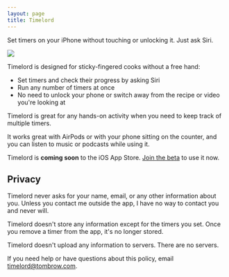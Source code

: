 ```yaml
---
layout: page
title: Timelord
---
```

Set timers on your iPhone without touching or unlocking it. Just ask Siri.

<img class="small" src="images/demo.gif" />

Timelord is designed for sticky-fingered cooks without a free hand:

* Set timers and check their progress by asking Siri
* Run any number of timers at once
* No need to unlock your phone or switch away from the recipe or video you're looking at

Timelord is great for any hands-on activity when you need to keep track of multiple timers.

It works great with AirPods or with your phone sitting on the counter, and you can listen to music or podcasts while using it.

Timelord is **coming soon** to the iOS App Store. [Join the beta](https://testflight.apple.com/join/I6ttbuDu) to use it now.

## Privacy

Timelord never asks for your name, email, or any other information about you. Unless you contact me outside the app, I have no way to contact you and never will.

Timelord doesn't store any information except for the timers you set. Once you remove a timer from the app, it's no longer stored.

Timelord doesn't upload any information to servers. There are no servers.

If you need help or have questions about this policy, email [timelord@tombrow.com](mailto:timelord@tombrow.com).
